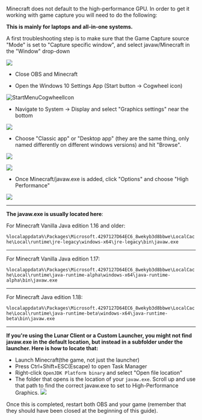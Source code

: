 Minecraft does not default to the high-performance GPU. In order to get it working with game capture you will need to do the following:

**This is mainly for laptops and all-in-one systems.**

A first troubleshooting step is to make sure that the Game Capture source "Mode" is set to "Capture specific window", and select javaw/Minecraft in the "Window" drop-down

![](https://i.imgur.com/Sbsrdmy.png)
* Close OBS and Minecraft

* Open the Windows 10 Settings App (Start button → Cogwheel icon)

![StartMenuCogwheelIcon](https://i.imgur.com/6dUeodW.png)
* Navigate to System → Display and select "Graphics settings" near the bottom

![](https://raw.githubusercontent.com/wiki/obsproject/obs-studio/images/laptop-troubleshooting/win10/01-graphics-settings.png)
* Choose "Classic app" or "Desktop app" (they are the same thing, only named differently on different windows versions) and hit "Browse". 

![](https://i.imgur.com/aDSvJbl.png)

![](https://i.imgur.com/BJUhcC7.png)

* Once Minecraft/javaw.exe is added, click "Options" and choose "High Performance"

![](https://raw.githubusercontent.com/wiki/obsproject/obs-studio/images/laptop-troubleshooting/win10/05-high-perf.png)

***
**The javaw.exe is usually located here**:

For Minecraft Vanilla Java edition 1.16 and older:

`%localappdata%\Packages\Microsoft.4297127D64EC6_8wekyb3d8bbwe\LocalCache\Local\runtime\jre-legacy\windows-x64\jre-legacy\bin\javaw.exe`

***
For Minecraft Vanilla Java edition 1.17:

`%localappdata%\Packages\Microsoft.4297127D64EC6_8wekyb3d8bbwe\LocalCache\Local\runtime\java-runtime-alpha\windows-x64\java-runtime-alpha\bin\javaw.exe`

***
For Minecraft Java edition 1.18:

`%localappdata%\Packages\Microsoft.4297127D64EC6_8wekyb3d8bbwe\LocalCache\Local\runtime\java-runtime-beta\windows-x64\java-runtime-beta\bin\javaw.exe`

***

**If you're using the Lunar Client or a Custom Launcher, you might not find javaw.exe in the default location, but instead in a subfolder under the launcher. Here is how to locate that:**
* Launch Minecraft(the game, not just the launcher)
* Press Ctrl+Shift+ESC(Escape) to open Task Manager
* Right-click `OpenJDK Platform binary` and select "Open file location"
* The folder that opens is the location of your `javaw.exe`. Scroll up and use that path to find the correct javaw.exe to set to High-Performance Graphics.
![](https://i.imgur.com/UCAlDC7.png)

Once this is completed, restart both OBS and your game (remember that they should have been closed at the beginning of this guide).

